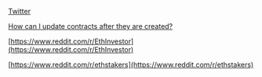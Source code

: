 [Twitter](https://twitter.com/ethereumproject)

[How can I update contracts after they are created?](http://ethereum.stackexchange.com/questions/186/how-can-i-update-contracts-after-they-are-created)

[https://www.reddit.com/r/EthInvestor](https://www.reddit.com/r/EthInvestor)

[https://www.reddit.com/r/ethstakers](https://www.reddit.com/r/ethstakers)